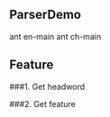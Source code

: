 ParserDemo
-----------------------------------
ant en-main
ant ch-main

Feature
-----------------------------------
###1. Get headword

###2. Get feature
